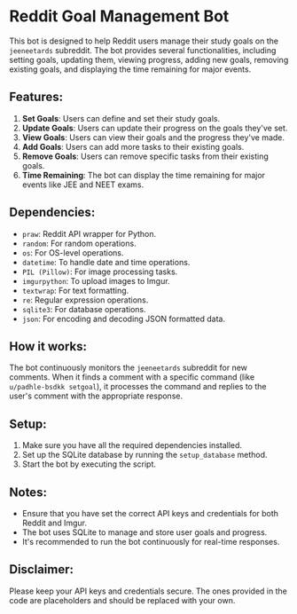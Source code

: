 # Reddit Goal Management Bot

This bot is designed to help Reddit users manage their study goals on the `jeeneetards` subreddit. The bot provides several functionalities, including setting goals, updating them, viewing progress, adding new goals, removing existing goals, and displaying the time remaining for major events.

## Features:

1. **Set Goals**: Users can define and set their study goals.
2. **Update Goals**: Users can update their progress on the goals they've set.
3. **View Goals**: Users can view their goals and the progress they've made.
4. **Add Goals**: Users can add more tasks to their existing goals.
5. **Remove Goals**: Users can remove specific tasks from their existing goals.
6. **Time Remaining**: The bot can display the time remaining for major events like JEE and NEET exams.

## Dependencies:

- `praw`: Reddit API wrapper for Python.
- `random`: For random operations.
- `os`: For OS-level operations.
- `datetime`: To handle date and time operations.
- `PIL (Pillow)`: For image processing tasks.
- `imgurpython`: To upload images to Imgur.
- `textwrap`: For text formatting.
- `re`: Regular expression operations.
- `sqlite3`: For database operations.
- `json`: For encoding and decoding JSON formatted data.

## How it works:

The bot continuously monitors the `jeeneetards` subreddit for new comments. When it finds a comment with a specific command (like `u/padhle-bsdkk setgoal`), it processes the command and replies to the user's comment with the appropriate response.

## Setup:

1. Make sure you have all the required dependencies installed.
2. Set up the SQLite database by running the `setup_database` method.
3. Start the bot by executing the script.

## Notes:

- Ensure that you have set the correct API keys and credentials for both Reddit and Imgur.
- The bot uses SQLite to manage and store user goals and progress.
- It's recommended to run the bot continuously for real-time responses.

## Disclaimer:

Please keep your API keys and credentials secure. The ones provided in the code are placeholders and should be replaced with your own.
